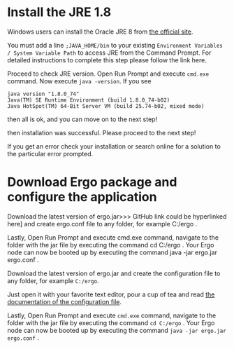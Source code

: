 # Install the JRE 1.8

Windows users can install the Oracle JRE 8 from [the official site](http://www.oracle.com/technetwork/java/javase/downloads/index-jsp-138363.html).

You must add a line `;JAVA_HOME/bin` to your existing `Environment Variables / System Variable Path` to access JRE from the Command Prompt. For detailed instructions to complete this step please follow the link here.

Proceed to check JRE version. Open Run Prompt and execute `cmd.exe` command. Now execute `java -version`. If you see

```
java version "1.8.0_74"
Java(TM) SE Runtime Environment (build 1.8.0_74-b02)
Java HotSpot(TM) 64-Bit Server VM (build 25.74-b02, mixed mode)
```

then all is ok, and you can move on to the next step!

then installation was successful. Please proceed to the next step!

If you get an error check your installation or search online for a solution to the particular error prompted.

# Download Ergo package and configure the application

Download the latest version of ergo.jar>>> GitHub link could be hyperlinked here] and create ergo.conf file to any folder, for example C:/ergo .

Lastly, Open Run Prompt and execute cmd.exe command, navigate to the folder with the jar file by executing the command cd C:/ergo . Your Ergo node can now be booted up by executing the command java -jar ergo.jar ergo.conf .

Download the latest version of ergo.jar and create the configuration file to any folder, for example `C:/ergo`.

Just open it with your favorite text editor, pour a cup of tea and read [the documentation of the configuration file](https://github.com/ergoplatform/ergo/wiki/Node-Configuration-File).

Lastly, Open Run Prompt and execute `cmd.exe` command, navigate to the folder with the jar file by executing the command `cd C:/ergo` . Your Ergo node can now be booted up by executing the command `java -jar ergo.jar ergo.conf` .